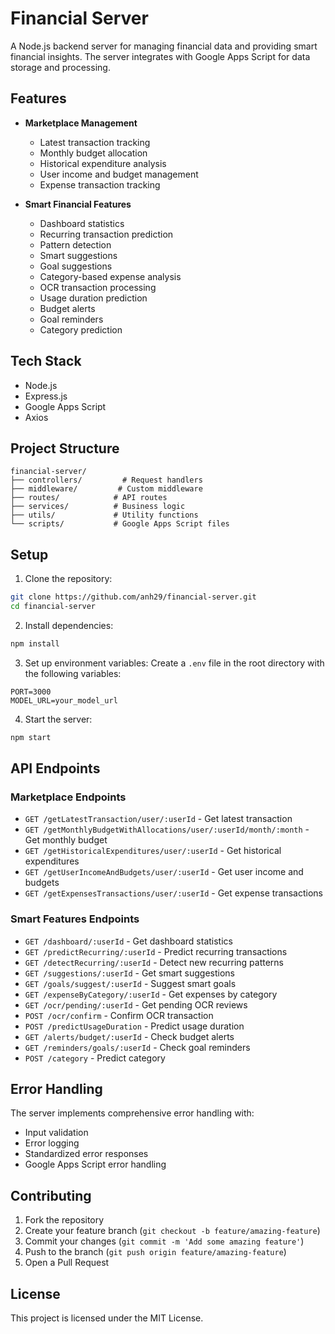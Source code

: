 # Financial Server

A Node.js backend server for managing financial data and providing smart financial insights. The server integrates with Google Apps Script for data storage and processing.

## Features

- **Marketplace Management**
  - Latest transaction tracking
  - Monthly budget allocation
  - Historical expenditure analysis
  - User income and budget management
  - Expense transaction tracking

- **Smart Financial Features**
  - Dashboard statistics
  - Recurring transaction prediction
  - Pattern detection
  - Smart suggestions
  - Goal suggestions
  - Category-based expense analysis
  - OCR transaction processing
  - Usage duration prediction
  - Budget alerts
  - Goal reminders
  - Category prediction

## Tech Stack

- Node.js
- Express.js
- Google Apps Script
- Axios

## Project Structure

```
financial-server/
├── controllers/         # Request handlers
├── middleware/         # Custom middleware
├── routes/            # API routes
├── services/          # Business logic
├── utils/             # Utility functions
└── scripts/           # Google Apps Script files
```

## Setup

1. Clone the repository:
```bash
git clone https://github.com/anh29/financial-server.git
cd financial-server
```

2. Install dependencies:
```bash
npm install
```

3. Set up environment variables:
Create a `.env` file in the root directory with the following variables:
```
PORT=3000
MODEL_URL=your_model_url
```

4. Start the server:
```bash
npm start
```

## API Endpoints

### Marketplace Endpoints
- `GET /getLatestTransaction/user/:userId` - Get latest transaction
- `GET /getMonthlyBudgetWithAllocations/user/:userId/month/:month` - Get monthly budget
- `GET /getHistoricalExpenditures/user/:userId` - Get historical expenditures
- `GET /getUserIncomeAndBudgets/user/:userId` - Get user income and budgets
- `GET /getExpensesTransactions/user/:userId` - Get expense transactions

### Smart Features Endpoints
- `GET /dashboard/:userId` - Get dashboard statistics
- `GET /predictRecurring/:userId` - Predict recurring transactions
- `GET /detectRecurring/:userId` - Detect new recurring patterns
- `GET /suggestions/:userId` - Get smart suggestions
- `GET /goals/suggest/:userId` - Suggest smart goals
- `GET /expenseByCategory/:userId` - Get expenses by category
- `GET /ocr/pending/:userId` - Get pending OCR reviews
- `POST /ocr/confirm` - Confirm OCR transaction
- `POST /predictUsageDuration` - Predict usage duration
- `GET /alerts/budget/:userId` - Check budget alerts
- `GET /reminders/goals/:userId` - Check goal reminders
- `POST /category` - Predict category

## Error Handling

The server implements comprehensive error handling with:
- Input validation
- Error logging
- Standardized error responses
- Google Apps Script error handling

## Contributing

1. Fork the repository
2. Create your feature branch (`git checkout -b feature/amazing-feature`)
3. Commit your changes (`git commit -m 'Add some amazing feature'`)
4. Push to the branch (`git push origin feature/amazing-feature`)
5. Open a Pull Request

## License

This project is licensed under the MIT License. 